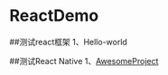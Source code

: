 # ReactDemo
##测试react框架
1、Hello-world

##测试React Native
1、[AwesomeProject](https://github.com/italks/ReactDemo/tree/master/AwesomeProject)

